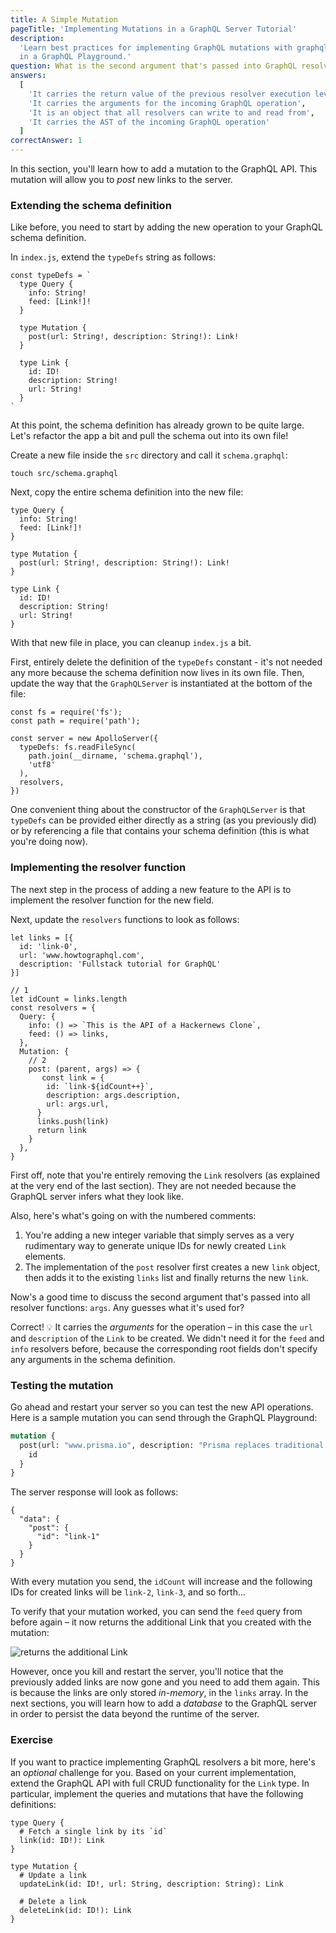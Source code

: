 ```yaml
---
title: A Simple Mutation
pageTitle: 'Implementing Mutations in a GraphQL Server Tutorial'
description:
  'Learn best practices for implementing GraphQL mutations with graphql-js, Node.js & Prisma. Test your implementation
  in a GraphQL Playground.'
question: What is the second argument that's passed into GraphQL resolvers used for?
answers:
  [
    'It carries the return value of the previous resolver execution level',
    'It carries the arguments for the incoming GraphQL operation',
    'It is an object that all resolvers can write to and read from',
    'It carries the AST of the incoming GraphQL operation'
  ]
correctAnswer: 1
---
```


In this section, you'll learn how to add a mutation to the GraphQL API. This mutation will allow you to _post_ new links
to the server.

### Extending the schema definition

Like before, you need to start by adding the new operation to your GraphQL schema definition.

<Instruction>

In `index.js`, extend the `typeDefs` string as follows:

```js{7-9}(path="../hackernews-node/src/index.js")
const typeDefs = `
  type Query {
    info: String!
    feed: [Link!]!
  }

  type Mutation {
    post(url: String!, description: String!): Link!
  }

  type Link {
    id: ID!
    description: String!
    url: String!
  }
`
```

</Instruction>

At this point, the schema definition has already grown to be quite large. Let's refactor the app a bit and pull the
schema out into its own file!

<Instruction>

Create a new file inside the `src` directory and call it `schema.graphql`:

```bash(path="../hackernews-node/src)
touch src/schema.graphql
```

</Instruction>

<Instruction>

Next, copy the entire schema definition into the new file:

```graphql(path="../hackernews-node/src/schema.graphql)
type Query {
  info: String!
  feed: [Link!]!
}

type Mutation {
  post(url: String!, description: String!): Link!
}

type Link {
  id: ID!
  description: String!
  url: String!
}
```

</Instruction>

With that new file in place, you can cleanup `index.js` a bit.

<Instruction>

First, entirely delete the definition of the `typeDefs` constant - it's not needed any more because the schema
definition now lives in its own file. Then, update the way that the `GraphQLServer` is instantiated at the bottom of the
file:

```js{5-8}(path="../hackernews-node/src/index.js)
const fs = require('fs');
const path = require('path');

const server = new ApolloServer({
  typeDefs: fs.readFileSync(
    path.join(__dirname, 'schema.graphql'),
    'utf8'
  ),
  resolvers,
})
```

</Instruction>

One convenient thing about the constructor of the `GraphQLServer` is that `typeDefs` can be provided either directly as
a string (as you previously did) or by referencing a file that contains your schema definition (this is what you're
doing now).

### Implementing the resolver function

The next step in the process of adding a new feature to the API is to implement the resolver function for the new field.

<Instruction>

Next, update the `resolvers` functions to look as follows:

```js{7,13-24}(path="../hackernews-node/src/index.js")
let links = [{
  id: 'link-0',
  url: 'www.howtographql.com',
  description: 'Fullstack tutorial for GraphQL'
}]

// 1
let idCount = links.length
const resolvers = {
  Query: {
    info: () => `This is the API of a Hackernews Clone`,
    feed: () => links,
  },
  Mutation: {
    // 2
    post: (parent, args) => {
       const link = {
        id: `link-${idCount++}`,
        description: args.description,
        url: args.url,
      }
      links.push(link)
      return link
    }
  },
}
```

</Instruction>

First off, note that you're entirely removing the `Link` resolvers (as explained at the very end of the last section).
They are not needed because the GraphQL server infers what they look like.

Also, here's what's going on with the numbered comments:

1. You're adding a new integer variable that simply serves as a very rudimentary way to generate unique IDs for newly
   created `Link` elements.
1. The implementation of the `post` resolver first creates a new `link` object, then adds it to the existing `links`
   list and finally returns the new `link`.

Now's a good time to discuss the second argument that's passed into all resolver functions: `args`. Any guesses what
it's used for?

Correct! 💡 It carries the _arguments_ for the operation – in this case the `url` and `description` of the `Link` to be
created. We didn't need it for the `feed` and `info` resolvers before, because the corresponding root fields don't
specify any arguments in the schema definition.

### Testing the mutation

Go ahead and restart your server so you can test the new API operations. Here is a sample mutation you can send through
the GraphQL Playground:

```graphql
mutation {
  post(url: "www.prisma.io", description: "Prisma replaces traditional ORMs") {
    id
  }
}
```

The server response will look as follows:

```json(nocopy)
{
  "data": {
    "post": {
      "id": "link-1"
    }
  }
}
```

With every mutation you send, the `idCount` will increase and the following IDs for created links will be `link-2`,
`link-3`, and so forth...

To verify that your mutation worked, you can send the `feed` query from before again – it now returns the additional
Link that you created with the mutation:

![returns the additional Link](https://imgur.com/ZfJQwdB.png)

However, once you kill and restart the server, you'll notice that the previously added links are now gone and you need
to add them again. This is because the links are only stored _in-memory_, in the `links` array. In the next sections,
you will learn how to add a _database_ to the GraphQL server in order to persist the data beyond the runtime of the
server.

### Exercise

If you want to practice implementing GraphQL resolvers a bit more, here's an _optional_ challenge for you. Based on your
current implementation, extend the GraphQL API with full CRUD functionality for the `Link` type. In particular,
implement the queries and mutations that have the following definitions:

```graphql(nocopy)
type Query {
  # Fetch a single link by its `id`
  link(id: ID!): Link
}

type Mutation {
  # Update a link
  updateLink(id: ID!, url: String, description: String): Link

  # Delete a link
  deleteLink(id: ID!): Link
}
```
